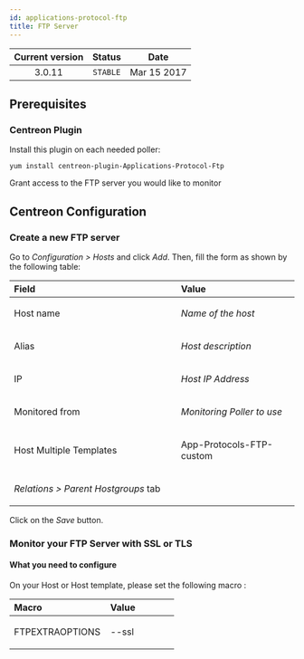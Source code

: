 ```yaml
---
id: applications-protocol-ftp
title: FTP Server
---
```


| Current version | Status | Date |
| :-: | :-: | :-: |
| 3.0.11 | `STABLE` | Mar 15 2017 |

## Prerequisites
### Centreon Plugin
Install this plugin on each needed poller:

    yum install centreon-plugin-Applications-Protocol-Ftp

Grant access to the FTP server you would like to monitor

## Centreon Configuration
### Create a new FTP server

Go to *Configuration &gt; Hosts* and click *Add*. Then, fill the form as
shown by the following table:

<table>
<colgroup>
<col width="58%" />
<col width="41%" />
</colgroup>
<thead>
<tr class="header">
<th align="left">Field</th>
<th align="left">Value</th>
</tr>
</thead>
<tbody>
<tr class="odd">
<td align="left"><p>Host name</p></td>
<td align="left"><p><em>Name of the host</em></p></td>
</tr>
<tr class="even">
<td align="left"><p>Alias</p></td>
<td align="left"><p><em>Host description</em></p></td>
</tr>
<tr class="odd">
<td align="left"><p>IP</p></td>
<td align="left"><p><em>Host IP Address</em></p></td>
</tr>
<tr class="even">
<td align="left"><p>Monitored from</p></td>
<td align="left"><p><em>Monitoring Poller to use</em></p></td>
</tr>
<tr class="odd">
<td align="left"><p>Host Multiple Templates</p></td>
<td align="left"><p>App-Protocols-FTP-custom</p></td>
</tr>
<tr class="even">
<td align="left"><p><em>Relations &gt; Parent Hostgroups</em> tab</p></td>
<td align="left"></td>
</tr>
</tbody>
</table>

Click on the *Save* button.

### Monitor your FTP Server with SSL or TLS
#### What you need to configure
On your Host or Host template, please set the following macro :

<table>
<colgroup>
<col width="58%" />
<col width="41%" />
</colgroup>
<thead>
<tr class="header">
<th align="left">Macro</th>
<th align="left">Value</th>
</tr>
</thead>
<tbody>
<tr class="odd">
<td align="left"><p>FTPEXTRAOPTIONS</p></td>
<td align="left"><p>--ssl</p></td>
</tr>
</tbody>
</table>

